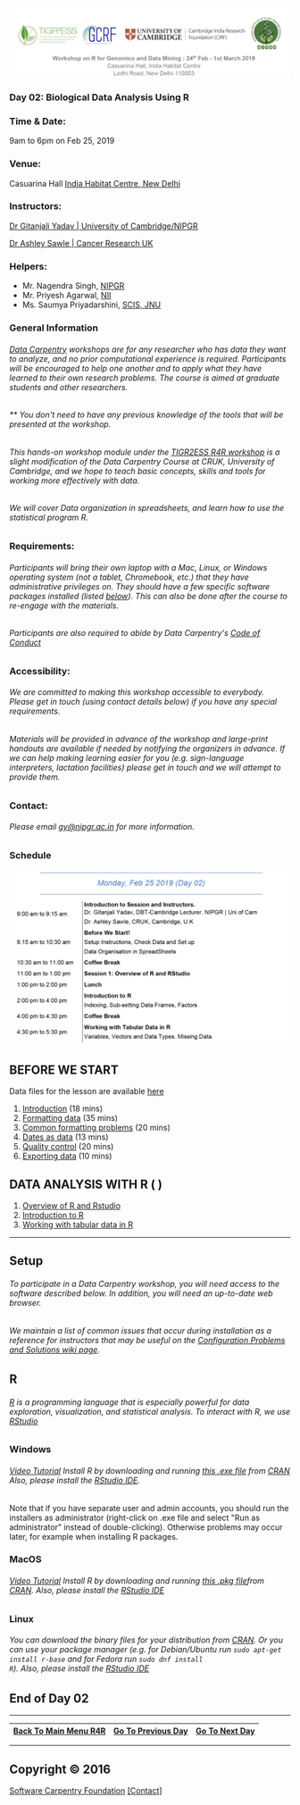 
<img src = /Images/R4R_header.png>

### Day 02: Biological Data Analysis Using R

### Time & Date: 

9am to 6pm on Feb 25, 2019

### Venue: 
Casuarina Hall <a href = https://www.indiahabitat.org/>India Habitat Centre, New Delhi</a>

### Instructors: 

<a href= http://www.nipgr.res.in/research/dr_gyadav.php>Dr Gitanjali Yadav | University of Cambridge/NIPGR</a>

<a href=https://www.cruk.cam.ac.uk/author/ashley-sawle>Dr Ashley Sawle | Cancer Research UK</a>

### Helpers: 

* Mr. Nagendra Singh, <a href=http://www.nipgr.ac.in/home/home.php>NIPGR</a>
* Mr. Priyesh Agarwal, <a href=http://www.nii.res.in/>NII</a>
* Ms. Saumya Priyadarshini, <a href=https://jnu.ac.in/scis>SCIS, JNU</a>

### General Information
  
###### <a href="http://datacarpentry.org">Data Carpentry</a> workshops are for any researcher who has data they want to analyze, and no prior computational experience is required. Participants will be encouraged to help one another and to apply what they have learned to their own research problems. The course is aimed at graduate students and other researchers.
  
###### ** *You don't need to have any previous knowledge of the tools that will be presented at the workshop*.
 
  
 ###### This hands-on workshop module under the <a href=/Images/Rollerbanner.jpg>TIGR2ESS R4R workshop</a> is a slight modification of the Data Carpentry Course at CRUK, University of Cambridge, and we hope to teach basic concepts, skills and tools for working more effectively with data.
  
  ###### We will cover Data organization in spreadsheets, and learn how to use the statistical program R.
  
  
### Requirements:
 ###### Participants will bring their own laptop with a Mac, Linux, or Windows operating system (not a tablet, Chromebook, etc.) that they have administrative privileges on. They should have a few specific software packages installed (listed <a href="#setup">below</a>). This can also be done after the course to re-engage with the materials. 

###### Participants are also required to abide by Data Carpentry's <a href="https://software-carpentry.org/blog/2012/12/code-of-conduct.html">Code of Conduct</a>

### Accessibility:
###### We are committed to making this workshop accessible to everybody. Please get in touch (using contact details below) if you have any special requirements.

###### Materials will be provided in advance of the workshop and large-print handouts are available if needed by notifying the organizers in advance.  If we can help making learning easier for you (e.g. sign-language interpreters, lactation facilities) please get in touch and we will attempt to provide them.

### Contact:
###### Please email <a href="mailto:gy@nipgr.ac.in">gy@nipgr.ac.in</a> for more information.

### Schedule
<img src=/Images/Day02.png alt=overview width=800 />

## BEFORE WE START

Data files for the lesson are available 
	  <a href="https://ndownloader.figshare.com/files/2252083">here</a>

<ol>
  <li><a href=/Documents/Day02_Intro.md>Introduction</a> (18 mins)</li>
  <li><a href=/Documents/Day02_Format.md>Formatting data</a> (35 mins)</li>
  <li><a href=/Documents/Day02_Problems.md>Common formatting problems</a> (20 mins)
  <li><a href=/Documents/Day02_Dates.md>Dates as data</a> (13 mins)</li>
  <li><a href=/Documents/Day02_Qty.md>Quality control</a> (20 mins)</li>
  <li><a href=/Documents/Day02_Exports.md>Exporting data</a> (10 mins)</li>
</ol>

## DATA ANALYSIS WITH R ( )

<ol>
  <li><a href="http://www.datacarpentry.org/R-ecology-lesson/00-before-we-start.html">Overview of R and Rstudio</a> </li>
  <li><a href="http://www.datacarpentry.org/R-ecology-lesson/01-intro-to-r.html">Introduction to R</a></li>
  <li><a href="http://www.datacarpentry.org/R-ecology-lesson/02-starting-with-data.html">Working with tabular data in R</a> </li>
</ol>

<hr>

## Setup

###### To participate in a Data Carpentry workshop, you will need access to the software described below. In addition, you will need an up-to-date web browser.

###### We maintain a list of common issues that occur during installation as a reference for instructors that may be useful on the <a href="https://github.com/swcarpentry/workshop-template/wiki/Configuration-Problems-and-Solutions">Configuration Problems and Solutions wiki page</a>.

## R 
###### <a href="http://www.r-project.org">R</a> is a programming language that is especially powerful for data exploration, visualization, and statistical analysis. To interact with R, we use <a href="http://www.rstudio.com/">RStudio</a>

### Windows 
###### <a href="https://www.youtube.com/watch?v=q0PjTAylwoU">Video Tutorial</a> Install R by downloading and running <a href="http://cran.r-project.org/bin/windows/base/release.htm">this .exe file</a> from <a href="http://cran.r-project.org/index.html">CRAN</a> Also, please install the <a href="http://www.rstudio.com/ide/download/desktop">RStudio IDE</a>.
 Note that if you have separate user and admin accounts, you should run the installers as administrator (right-click on .exe file and select "Run as administrator" instead of double-clicking). Otherwise problems may occur later, for example when installing R packages.  
 ### MacOS
  ###### <a href="https://www.youtube.com/watch?v=5-ly3kyxwEg">Video Tutorial</a> Install R by downloading and running <a href="http://cran.r-project.org/bin/macosx/R-latest.pkg">this .pkg file</a>from <a href="http://cran.r-project.org/index.html">CRAN</a>. Also, please install the <a href="http://www.rstudio.com/ide/download/desktop">RStudio IDE</a>
  ### Linux
  ###### You can download the binary files for your distribution from <a href="http://cran.r-project.org/index.html">CRAN</a>. Or you can use your package manager (e.g. for Debian/Ubuntu run <code>sudo apt-get install r-base</code> and for Fedora run <code>sudo dnf install R</code>).  Also, please install the <a href="http://www.rstudio.com/ide/download/desktop">RStudio IDE</a>
      
## End of Day 02
---
<a href="../Readme.md"><span class="glyphicon glyphicon-menu-left" aria-hidden="true"></span><span class="sr-only">Back To Main Menu R4R </span></a> | <a href="/Documents/Day01.md"><span class="glyphicon glyphicon-menu-right" aria-hidden="true"></span><span class="sr-only">Go To Previous Day</span></a> | <a href="/Documents/Day03.md"><span class="glyphicon glyphicon-menu-right" aria-hidden="true"></span><span class="sr-only">Go To Next Day</span></a>
--- | --- | ---


---


## Copyright &copy; 2016	
<a href="https://software-carpentry.org">Software Carpentry Foundation</a>
	<a href="mailto:lessons@software-carpentry.org">[Contact]</a>
     
